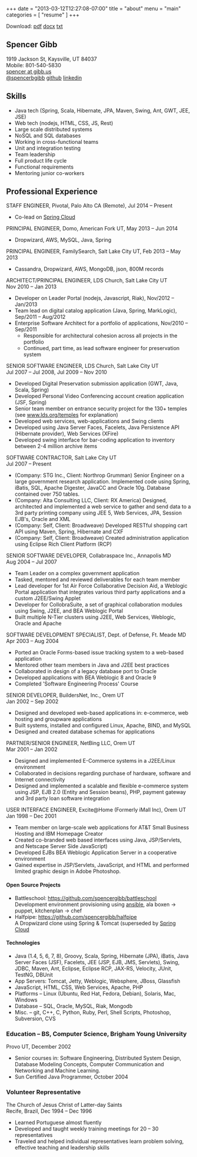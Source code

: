 +++
date = "2013-03-12T12:27:08-07:00"
title = "about"
menu = "main"
categories = [
  "resume"
]
+++

Download: [pdf](/resume/spencer_gibb_resume.pdf)
[docx](/resume/spencer_gibb_resume.docx)
[txt](/resume/spencer_gibb_resume.txt)

Spencer Gibb
---------
1919 Jackson St, Kaysville, UT 84037<br/>
Mobile: 801-540-5830<br/>
[spencer at gibb.us](mailto:spencer@gibb.us)<br/>
[@spencerbgibb](http://twitter.com/spencerbgibb)
[github](https://github.com/spencergibb)
[linkedin](http://www.linkedin.com/in/spencergibb)

Skills
---------
* Java tech (Spring, Scala, Hibernate, JPA, Maven, Swing, Ant, GWT, JEE, JSE)
* Web tech (nodejs, HTML, CSS, JS, Rest)
* Large scale distributed systems
* NoSQL and SQL databases
* Working in cross-functional teams
* Unit and integration testing
* Team leadership
* Full product life cycle
* Functional requirements
* Mentoring junior co-workers

Professional Experience
------------------------------------------------------------------------------------------
STAFF ENGINEER, Pivotal, Palo Alto CA (Remote), Jul 2014 – Present

* Co-lead on [Spring Cloud](https://github.com/spring-cloud)

PRINCIPAL ENGINEER, Domo, American Fork UT, May 2013 – Jun 2014

* Dropwizard, AWS, MySQL, Java, Spring

PRINCIPAL ENGINEER, FamilySearch, Salt Lake City UT, Feb 2013 – May 2013

* Cassandra, Dropwizard, AWS, MongoDB, json, 800M records

ARCHITECT/PRINCIPAL ENGINEER, LDS Church, Salt Lake City UT<br>
Nov 2010 – Jan 2013

* Developer on Leader Portal (nodejs, Javascript, Riak), Nov/2012 – Jan/2013
* Team lead on digital catalog application (Java, Spring, MarkLogic), Sep/2011 – Aug/2012
* Enterprise Software Architect for a portfolio of applications, Nov/2010 – Sep/2011
  * Responsible for architectural cohesion across all projects in the portfolio
  * Continued, part time, as lead software engineer for preservation system

SENIOR SOFTWARE ENGINEER, LDS Church, Salt Lake City UT<br>
  Jul 2007 – Jul 2008, Jul 2009 – Nov 2010

* Developed Digital Preservation submission application (GWT, Java, Scala, Spring)
* Developed Personal Video Conferencing account creation application (JSF, Spring)
* Senior team member on entrance security project for the 130+ temples (see
  www.lds.org/temples for explanation)
* Developed web services, web-applications and Swing clients
* Developed using Java Server Faces, Facelets, Java Persistence API (Hibernate provider),
  Web Services (XFire)
* Developed swing interface for bar-coding application to inventory between 2-4 million
  archive items

SOFTWARE CONTRACTOR, Salt Lake City UT<br/>
  Jul 2007 – Present

* (Company: STG Inc., Client: Northrop Grumman) Senior Engineer on a large government
  research application.  Implemented code using Spring, iBatis, SQL, Apache Digester,
  JavaCC and Oracle 10g.  Database contained over 750 tables.
* (Company: Alta Consulting LLC, Client: RX America) Designed, architected and implemented
  a web service to gather and send data to a 3rd party printing company using JEE 5, Web
  Services, JPA, Session EJB's, Oracle and XML
* (Company: Self, Client: Broadweave) Developed RESTful shopping cart API using Maven,
  Spring, Hibernate and CXF
* (Company: Self, Client: Broadweave) Created administration application using Eclipse
  Rich Client Platform (RCP)

SENIOR SOFTWARE DEVELOPER, Collabraspace Inc., Annapolis MD<br>
 Aug 2004 – Jul 2007

* Team Leader on a complex government application
* Tasked, mentored and reviewed deliverables for each team member
* Lead developer for 1st Air Force Collaborative Decision Aid, a Weblogic Portal
  application that integrates various third party applications and a custom J2EE/Swing
  Applet
* Developer for CollobraSuite, a set of graphical collaboration modules using Swing, J2EE,
  and BEA Weblogic Portal
* Built multiple N-Tier clusters using J2EE, Web Services, Weblogic, Oracle and Apache

SOFTWARE DEVELOPMENT SPECIALIST, Dept. of Defense, Ft. Meade MD<br>
 Apr 2003 – Aug 2004

* Ported an Oracle Forms-based issue tracking system to a web-based application
* Mentored other team members in Java and J2EE best practices
* Collaborated in design of a legacy database port to Oracle
* Developed applications with BEA Weblogic 8 and Oracle 9
* Completed 'Software Engineering Process' Course

SENIOR DEVELOPER, BuildersNet, Inc., Orem UT<br>
 Jan 2002 – Sep 2002

* Designed and developed web-based applications in: e-commerce, web hosting and groupware
  applications
* Built systems, installed and configured Linux, Apache, BIND, and MySQL
* Designed and created database schemas for applications

PARTNER/SENIOR ENGINEER, NetBing LLC, Orem UT<br>
 Mar 2001 – Jan 2002

* Designed and implemented E-Commerce systems in a J2EE/Linux environment
* Collaborated in decisions regarding purchase of hardware, software and Internet
  connectivity
* Designed and implemented a scalable and flexible e-commerce system using JSP, EJB 2.0
  (Entity and Session beans), PHP, payment gateway and 3rd party loan software integration

USER INTERFACE ENGINEER, Excite@Home (Formerly iMall Inc), Orem UT<br/>
 Jan 1998 – Dec 2001

* Team member on large-scale web applications for AT&T Small Business Hosting and IBM
  Homepage Creator
* Created co-branded web based interfaces using Java, JSP/Servlets, and Netscape Server
  Side JavaScript)
* Developed EJBs BEA Weblogic Application Server in a cooperative environment
* Gained expertise in JSP/Servlets, JavaScript, and HTML and performed limited graphic
  design in Adobe Photoshop.

#### Open Source Projects

 * Battleschool: https://github.com/spencergibb/battleschool<br/>
   Development environment provisioning using [ansible](http:ansible.com), ala boxen -> puppet, kitchenplan -> chef
 * Halfpipe: https://github.com/spencergibb/halfpipe<br/>
   A Dropwizard clone using Spring & Tomcat (superseded by [Spring Cloud](https://github.com/spring-cloud)

#### Technologies

* Java (1.4, 5, 6, 7, 8), Groovy, Scala, Spring, Hibernate (JPA), iBatis, Java Server Faces (JSF), Facelets,
  JEE (JSP, EJB, JMS, Servlets), Swing, JDBC, Maven, Ant, Eclipse, Eclipse RCP, JAX-RS,
  Velocity, JUnit, TestNG, DBUnit
* App Servers:  Tomcat, Jetty, Weblogic, Websphere, JBoss, Glassfish
* JavaScript, HTML, CSS, Web Services, Apache, PHP
* Platforms – Linux (Ubuntu, Red Hat, Fedora, Debian), Solaris, Mac, Windows
* Database – SQL, Oracle, MySQL, Riak, Mongodb
* Misc. – git, C++, C, Python, Ruby, Perl, Shell Scripts, Photoshop, Subversion, CVS


### Education – BS, Computer Science, Brigham Young University
Provo UT, December 2002

* Senior courses in: Software Engineering, Distributed System Design, Database Modeling
  Concepts, Computer Communication and Networking and Machine Learning.
* Sun Certified Java Programmer, October 2004

### Volunteer Representative
  The Church of Jesus Christ of Latter-day Saints<br/>
  Recife, Brazil, Dec 1994 – Dec 1996

* Learned Portuguese almost fluently
* Developed and taught weekly training meetings for 20 – 30 representatives
* Traveled and helped individual representatives learn problem solving, effective teaching
  and leadership skills
